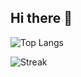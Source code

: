 ## Hi there 👋
![Top Langs](https://github-readme-stats.vercel.app/api/top-langs/?username=EmilDimov93&layout=compact&theme=github_dark)

![Streak](https://github-readme-streak-stats.herokuapp.com/?user=EmilDimov93&theme=aura)

<!--
**EmilDimov93/EmilDimov93** is a ✨ _special_ ✨ repository because its `README.md` (this file) appears on your GitHub profile.

Here are some ideas to get you started:

- 🔭 I’m currently working on ...
- 🌱 I’m currently learning ...
- 👯 I’m looking to collaborate on ...
- 🤔 I’m looking for help with ...
- 💬 Ask me about ...
- 📫 How to reach me: ...
- 😄 Pronouns: ...
- ⚡ Fun fact: ...
-->
